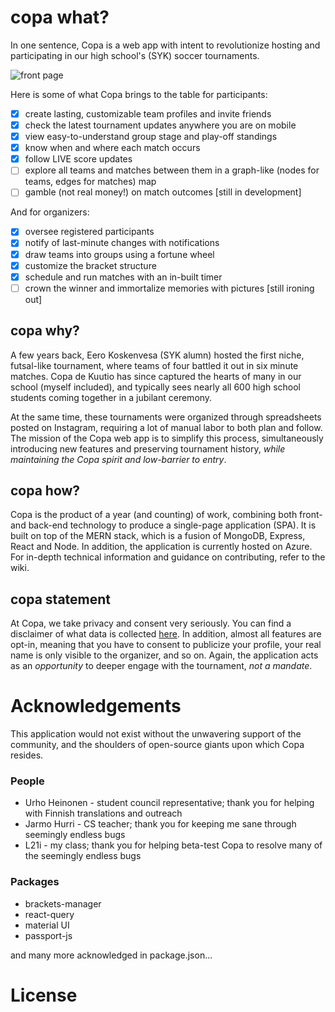 # copa what? 
In one sentence, Copa is a web app with intent to revolutionize hosting and participating in our high school's (SYK) soccer tournaments. 

![front page](https://github.com/Qanpi/copa/assets/61239034/dd82f4c4-e950-4f99-9afe-cd16a04b4af6)

Here is some of what Copa brings to the table for participants:
- [x] create lasting, customizable team profiles and invite friends
- [x] check the latest tournament updates anywhere you are on mobile
- [x] view easy-to-understand group stage and play-off standings
- [x] know when and where each match occurs
- [x] follow LIVE score updates
- [ ] explore all teams and matches between them in a graph-like (nodes for teams, edges for matches) map
- [ ] gamble (not real money!) on match outcomes [still in development]

And for organizers:
- [x] oversee registered participants
- [x] notify of last-minute changes with notifications
- [x] draw teams into groups using a fortune wheel
- [x] customize the bracket structure
- [x] schedule and run matches with an in-built timer
- [ ] crown the winner and immortalize memories with pictures [still ironing out]

## copa why? 
A few years back, Eero Koskenvesa (SYK alumn) hosted the first niche, futsal-like tournament, where teams of four battled it out in six minute matches. Copa de Kuutio has since captured the hearts of many in our school (myself included), and typically sees nearly all 600 high school students coming together in a jubilant ceremony.

At the same time, these tournaments were organized through spreadsheets posted on Instagram, requiring a lot of manual labor to both plan and follow. The mission of the Copa web app is to simplify this process, simultaneously introducing new features and preserving tournament history, _while maintaining the Copa spirit and low-barrier to entry_. 

## copa how? 
Copa is the product of a year (and counting) of work, combining both front- and back-end technology to produce a single-page application (SPA). It is built on top of the MERN stack, which is a fusion of MongoDB, Express, React and Node. In addition, the application is currently hosted on Azure. For in-depth technical information and guidance on contributing, refer to the wiki. 

## copa statement
At Copa, we take privacy and consent very seriously. You can find a disclaimer of what data is collected [here](). In addition, almost all features are opt-in, meaning that you have to consent to publicize your profile, your real name is only visible to the organizer, and so on. Again, the application acts as an _opportunity_ to deeper engage with the tournament, _not a mandate_. 

# Acknowledgements
This application would not exist without the unwavering support of the community, and the shoulders of open-source giants upon which Copa resides.

### People
* Urho Heinonen - student council representative; thank you for helping with Finnish translations and outreach
* Jarmo Hurri - CS teacher; thank you for keeping me sane through seemingly endless bugs 
* L21i - my class; thank you for helping beta-test Copa to resolve many of the seemingly endless bugs

### Packages
* brackets-manager
* react-query
* material UI
* passport-js

and many more acknowledged in package.json...

# License
